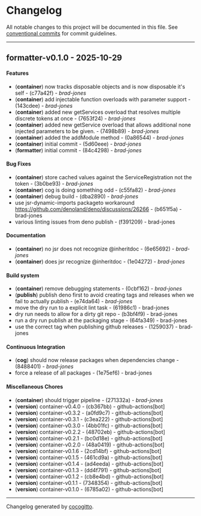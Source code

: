 # Changelog
All notable changes to this project will be documented in this file. See [conventional commits](https://www.conventionalcommits.org/) for commit guidelines.

- - -
## formatter-v0.1.0 - 2025-10-29
#### Features
- (**container**) now tracks disposable objects and is now disposable it's self - (c77a42f) - *brad-jones*
- (**container**) add injectable function overloads with parameter support - (143cdee) - *brad-jones*
- (**container**) added new getServices overload that resolves multiple discrete tokens at once - (7653f24) - *brad-jones*
- (**container**) added new getService overload that allows additional none injected parameters to be given. - (7498b89) - *brad-jones*
- (**container**) added the addModule method - (0a86544) - *brad-jones*
- (**container**) initial commit - (5d60eee) - *brad-jones*
- (**formatter**) initial commit - (84c4298) - *brad-jones*
#### Bug Fixes
- (**container**) store cached values against the ServiceRegistration not the token - (3b0be93) - *brad-jones*
- (**container**) cog is doing something odd - (c55fa82) - *brad-jones*
- (**container**) debug build - (dba2890) - *brad-jones*
- use jsr-dynamic-imports packageto workaround https://github.com/denoland/deno/discussions/26266 - (b651f5a) - brad-jones
- various linting issues from deno publish - (f391209) - brad-jones
#### Documentation
- (**container**) no jsr does not recognize @inheritdoc - (6e65692) - *brad-jones*
- (**container**) does jsr recognize @inheritdoc - (1e04272) - *brad-jones*
#### Build system
- (**container**) remove debugging statements - (0cbf162) - *brad-jones*
- (**publish**) publish deno first to avoid creating tags and releases when we fail to actually publish - (e74da64) - *brad-jones*
- move the dry run to a explicit lint task - (61986c1) - brad-jones
- dry run needs to allow for a dirty git repo - (b3bf4f9) - brad-jones
- run a dry run publish at the packaging stage - (64fa349) - brad-jones
- use the correct tag when publishing github releases - (1259037) - brad-jones
#### Continuous Integration
- (**cog**) should now release packages when dependencies change - (8488401) - *brad-jones*
- force a release of all packages - (1e75ef6) - brad-jones
#### Miscellaneous Chores
- (**container**) should trigger pipeline - (271332a) - *brad-jones*
- (**version**) container-v0.4.0 - (cb367bb) - github-actions[bot]
- (**version**) container-v0.3.2 - (a0fd9c7) - github-actions[bot]
- (**version**) container-v0.3.1 - (c3ea222) - github-actions[bot]
- (**version**) container-v0.3.0 - (4bb01fc) - github-actions[bot]
- (**version**) container-v0.2.2 - (48702eb) - github-actions[bot]
- (**version**) container-v0.2.1 - (bc0d18e) - github-actions[bot]
- (**version**) container-v0.2.0 - (48a0419) - github-actions[bot]
- (**version**) container-v0.1.6 - (2cd14bf) - github-actions[bot]
- (**version**) container-v0.1.5 - (461cd9a) - github-actions[bot]
- (**version**) container-v0.1.4 - (ad4eeda) - github-actions[bot]
- (**version**) container-v0.1.3 - (dd4f791) - github-actions[bot]
- (**version**) container-v0.1.2 - (cb8e4bd) - github-actions[bot]
- (**version**) container-v0.1.1 - (7348354) - github-actions[bot]
- (**version**) container-v0.1.0 - (6785a02) - github-actions[bot]

- - -

Changelog generated by [cocogitto](https://github.com/cocogitto/cocogitto).